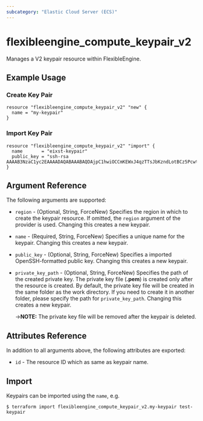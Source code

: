 ```yaml
---
subcategory: "Elastic Cloud Server (ECS)"
---
```


# flexibleengine_compute_keypair_v2

Manages a V2 keypair resource within FlexibleEngine.

## Example Usage

### Create Key Pair

```hcl
resource "flexibleengine_compute_keypair_v2" "new" {
  name = "my-keypair"
}
```

### Import Key Pair

```hcl
resource "flexibleengine_compute_keypair_v2" "import" {
  name       = "eixst-keypair"
  public_key = "ssh-rsa AAAAB3NzaC1yc2EAAAADAQABAAABAQDAjpC1hwiOCCmKEWxJ4qzTTsJbKzndLotBCz5PcwtUnflmU+gHJtWMZKpuEGVi29h0A/+ydKek1O18k10Ff+4tyFjiHDQAnOfgWf7+b1yK+qDip3X1C0UPMbwHlTfSGWLGZqd9LvEFx9k3h/M+VtMvwR1lJ9LUyTAImnNjWG7TaIPmui30HvM2UiFEmqkr4ijq45MyX2+fLIePLRIF61p4whjHAQYufqyno3BS48icQb4p6iVEZPo4AE2o9oIyQvj2mx4dk5Y8CgSETOZTYDOR3rU2fZTRDRgPJDH9FWvQjF5tA0p3d9CoWWd2s6GKKbfoUIi8R/Db1BSPJwkqB"
}
```

## Argument Reference

The following arguments are supported:

* `region` - (Optional, String, ForceNew) Specifies the region in which to create the keypair resource.
    If omitted, the `region` argument of the provider is used.
    Changing this creates a new keypair.

* `name` - (Required, String, ForceNew) Specifies a unique name for the keypair.
    Changing this creates a new keypair.

* `public_key` - (Optional, String, ForceNew) Specifies a imported OpenSSH-formatted public key.
    Changing this creates a new keypair.

* `private_key_path` - (Optional, String, ForceNew) Specifies the path of the created private key.
    The private key file (**.pem**) is created only after the resource is created.
    By default, the private key file will be created in the same folder as the work directory.
    If you need to create it in another folder, please specify the path for `private_key_path`.
    Changing this creates a new keypair.

    ->**NOTE:** The private key file will be removed after the keypair is deleted.

## Attributes Reference

In addition to all arguments above, the following attributes are exported:

* `id` - The resource ID which as same as keypair name.

## Import

Keypairs can be imported using the `name`, e.g.

```
$ terraform import flexibleengine_compute_keypair_v2.my-keypair test-keypair
```
